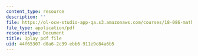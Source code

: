 ```yaml
---
content_type: resource
description: ''
file: https://ol-ocw-studio-app-qa.s3.amazonaws.com/courses/18-086-mathematical-methods-for-engineers-ii-spring-2006/44f65307d0a62c39ebb6911e9c84a6b5_7dVYOOHB4g4.pdf
file_type: application/pdf
resourcetype: Document
title: 3play pdf file
uid: 44f65307-d0a6-2c39-ebb6-911e9c84a6b5
---
```

